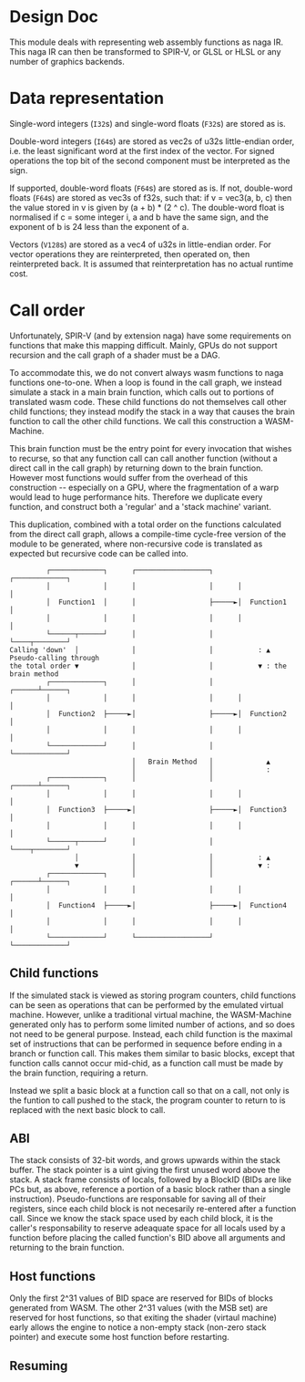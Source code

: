 # Design Doc

This module deals with representing web assembly functions as naga IR. This naga IR can then be transformed to SPIR-V, or GLSL or HLSL or any number of graphics backends. 

# Data representation

Single-word integers (`I32`s) and single-word floats (`F32`s) are stored as is.

Double-word integers (`I64`s) are stored as vec2s of u32s little-endian order, i.e. the least significant word at the first index of the vector. For signed operations the top bit of the second component must be interpreted as the sign.

If supported, double-word floats (`F64`s) are stored as is. If not,
double-word floats (`F64`s) are stored as vec3s of f32s, such that: if v = vec3(a, b, c) then the value stored in v is given by (a + b) * (2 ^ c). The double-word float is normalised if c = some integer i, a and b have the same sign, and the exponent of b is 24 less than the exponent of a.

Vectors (`V128`s) are stored as a vec4 of u32s in little-endian order. For vector operations they are reinterpreted, then operated on, then reinterpreted back. It is assumed that reinterpretation has no actual runtime cost.

# Call order

Unfortunately, SPIR-V (and by extension naga) have some requirements on functions that make this mapping difficult. Mainly, GPUs do not support recursion and the call graph of a shader must be a DAG.

To accommodate this, we do not convert always wasm functions to naga functions one-to-one. When a loop is found in the call graph, we instead simulate a stack in a main brain function, which calls out to portions of translated wasm code. These child functions do not themselves call other child functions; they instead modify the stack in a way that causes the brain function to call the other child functions. We call this construction a WASM-Machine.

This brain function must be the entry point for every invocation that wishes to recurse, so that any function call can call another function (without a direct call in the call graph) by returning down to the brain function. However most functions would suffer from the overhead of this construction -- especially on a GPU, where the fragmentation of a warp would lead to huge performance hits. Therefore we duplicate every function, and construct both a 'regular' and a 'stack machine' variant.

This duplication, combined with a total order on the functions calculated from the direct call graph, allows a compile-time cycle-free version of the module to be generated, where non-recursive code is translated as expected but recursive code can be called into.

```
         ┌─────────────┐      ┌──────────────────┐      ┌─────────────┐
         │             │      │                  │      │             │
         │  Function1  │      │                  ├─────►│  Function1  │
         │             │      │                  │      │             │
         └──────┬──────┘      │                  │      └────┬────────┘
Calling 'down'  │             │                  │           : ▲ Pseudo-calling through
the total order ▼             │                  │           ▼ : the brain method
         ┌─────────────┐      │                  │      ┌──────┴──────┐
         │             │      │                  │      │             │
         │  Function2  ├─────►│                  ├─────►│  Function2  │
         │             │      │                  │      │             │
         └─────────────┘      │                  │      └─────────────┘
                              │   Brain Method   │             ▲
                              │                  │             :
         ┌─────────────┐      │                  │      ┌──────┴──────┐
         │             │      │                  │      │             │
         │  Function3  ├─────►│                  ├─────►│  Function3  │
         │             │      │                  │      │             │
         └──────┬──────┘      │                  │      └────┬────────┘
                │             │                  │           : ▲
                ▼             │                  │           ▼ :
         ┌─────────────┐      │                  │      ┌──────┴──────┐
         │             │      │                  │      │             │
         │  Function4  ├─────►│                  ├─────►│  Function4  │
         │             │      │                  │      │             │
         └─────────────┘      └──────────────────┘      └─────────────┘
```

## Child functions

If the simulated stack is viewed as storing program counters, child functions can be seen as operations that can be performed by the emulated virtual machine. However, unlike a traditional virtual machine, the WASM-Machine generated only has to perform some limited number of actions, and so does not need to be general purpose. Instead, each child function is the maximal set of instructions that can be performed in sequence before ending in a branch or function call. This makes them similar to basic blocks, except that function calls cannot occur mid-chid, as a function call must be made by the brain function, requiring a return. 

Instead we split a basic block at a function call so that on a call, not only is the funtion to call pushed to the stack, the program counter to return to is replaced with the next basic block to call.

## ABI

The stack consists of 32-bit words, and grows upwards within the stack buffer. The stack pointer is a uint giving the first unused word above the stack. A stack frame consists of locals, followed by a BlockID (BIDs are like PCs but, as above, reference a portion of a basic block rather than a single instruction). Pseudo-functions are responsable for saving all of their registers, since each child block is not necesarily re-entered after a function call. Since we know the stack space used by each child block, it is the caller's responsability to reserve adeaquate space for all locals used by a function before placing the called function's BID above all arguments and returning to the brain function.

## Host functions

Only the first 2^31 values of BID space are reserved for BIDs of blocks generated from WASM. The other 2^31 values (with the MSB set) are reserved for host functions, so that exiting the shader (virtaul machine) early allows the engine to notice a non-empty stack (non-zero stack pointer) and execute some host function before restarting.

## Resuming

